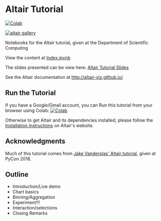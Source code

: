 # Altair Tutorial

[![Colab](https://colab.research.google.com/assets/colab-badge.svg)](https://colab.research.google.com/github/eitanlees/altair-tutorial/blob/master/Index.ipynb)

<a href="https://altair-viz.github.io/gallery/"><img src="https://raw.githubusercontent.com/eitanlees/altair-tutorial/master/images/altair-card-2.png" alt='altair gallery'></a>

Notebooks for the Altair tutorial, given at the Department of Scientific Computing

View the content at [Index.ipynb](Index.ipynb)

The slides presented can be view here: [Altair Tutorial Slides](https://speakerdeck.com/eitanlees/altair-tutorial)

See the Altair documentation at http://altair-viz.github.io/

## Run the Tutorial

If you have a Google/Gmail account, you can Run this tutorial from your browser using Colab: [![Colab](https://colab.research.google.com/assets/colab-badge.svg)](https://colab.research.google.com/github/eitanlees/altair-tutorial/blob/master/Index.ipynb)

Otherwise to get Altair and its dependencies installed, please follow the [Installation Instructions](https://altair-viz.github.io/getting_started/installation.html) on Altair's website.

## Acknowledgments

Much of this tutorial comes from [Jake Vanderplas' Altair
tutorial](https://github.com/altair-viz/altair-tutorial), given at PyCon 2018. 

## Outline
- Introduction/Live demo
- Chart basics
- Binning/Aggregation
- Experiment!!!
- Interaction/selections
- Closing Remarks
